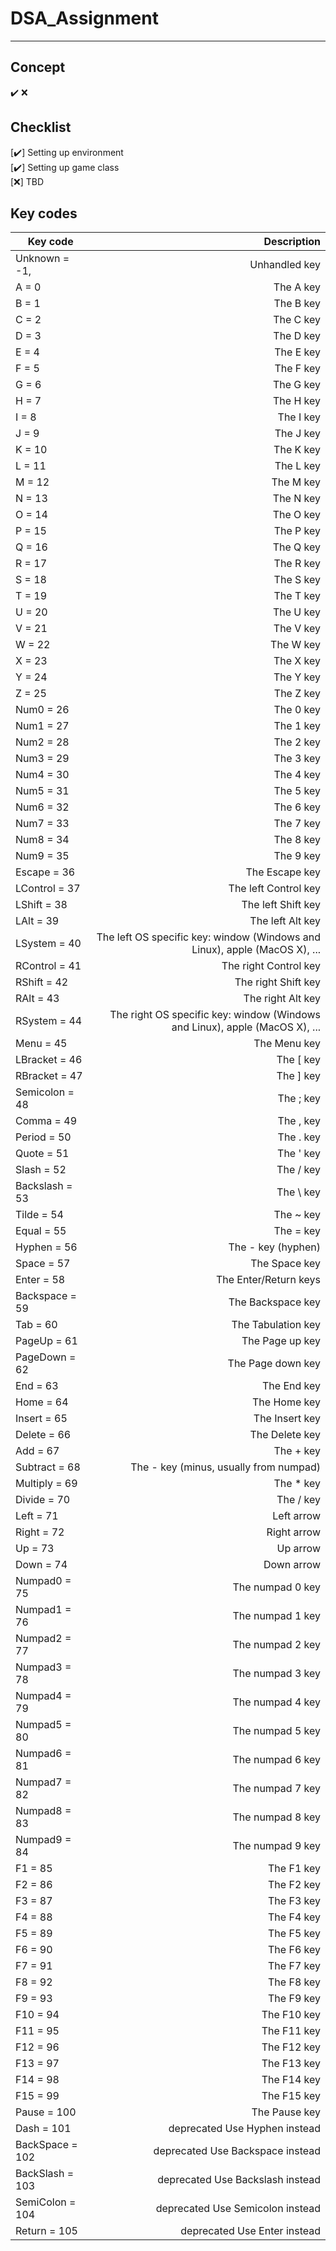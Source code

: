 # DSA_Assignment
---
## Concept
✔️ ❌

## Checklist
[✔️] Setting up environment  
[✔️] Setting up game class  
[❌]  TBD



## Key codes


| Key code              | Description |
| ------------- | -----:|
| Unknown = -1,          | Unhandled key |
| A = 0			| The A key |
| B = 1			| The B key |
| C = 2			| The C key |
| D = 3			| The D key |
| E = 4			| The E key |
| F = 5			| The F key |
| G = 6			| The G key |
| H = 7			| The H key |
| I = 8			| The I key |
| J = 9			| The J key |
| K = 10			| The K key |
| L = 11			| The L key |
| M = 12			| The M key |
| N = 13			| The N key |
| O = 14			| The O key |
| P = 15			| The P key |
| Q = 16			| The Q key |
| R = 17			| The R key |
| S = 18			| The S key |
| T = 19			| The T key |
| U = 20			| The U key |
| V = 21			| The V key |
| W = 22			| The W key |
| X = 23			| The X key |
| Y = 24			| The Y key |
| Z = 25			| The Z key |
| Num0 = 26			| The 0 key |
| Num1 = 27			| The 1 key |
| Num2 = 28			| The 2 key |
| Num3 = 29			| The 3 key |
| Num4 = 30			| The 4 key |
| Num5 = 31			| The 5 key |
| Num6 = 32			| The 6 key |
| Num7 = 33			| The 7 key |
| Num8 = 34			| The 8 key |
| Num9 = 35			| The 9 key |
| Escape = 36			| The Escape key |
| LControl = 37		| The left Control key |
| LShift = 38			| The left Shift key |
| LAlt = 39			| The left Alt key |
| LSystem = 40		| The left OS specific key: window (Windows and Linux), apple (MacOS X), ... |
| RControl = 41		| The right Control key |
| RShift = 42			| The right Shift key |
| RAlt = 43			| The right Alt key |
| RSystem = 44		| The right OS specific key: window (Windows and Linux), apple (MacOS X), ... |
| Menu = 45			| The Menu key |
| LBracket = 46		| The [ key |
| RBracket = 47		| The ] key |
| Semicolon = 48		| The ; key |
| Comma = 49			| The , key |
| Period = 50			| The . key |
| Quote = 51			| The ' key |
| Slash = 52			| The / key |
| Backslash = 53		| The \ key |
| Tilde = 54			| The ~ key |
| Equal = 55			| The = key |
| Hyphen = 56			| The - key (hyphen) |
| Space = 57			| The Space key |
| Enter = 58			| The Enter/Return keys |
| Backspace = 59		| The Backspace key |
| Tab = 60			| The Tabulation key |
| PageUp = 61			| The Page up key |
| PageDown = 62		| The Page down key |
| End = 63			| The End key |
| Home = 64			| The Home key |
| Insert = 65			| The Insert key |
| Delete = 66			| The Delete key |
| Add = 67			| The + key |
| Subtract = 68		| The - key (minus, usually from numpad) |
| Multiply = 69		| The * key |
| Divide = 70			| The / key |
| Left = 71			| Left arrow |
| Right = 72			| Right arrow |
| Up = 73			| Up arrow |
| Down = 74			| Down arrow |
| Numpad0 = 75		| The numpad 0 key |
| Numpad1 = 76		| The numpad 1 key |
| Numpad2 = 77		| The numpad 2 key |
| Numpad3 = 78		| The numpad 3 key |
| Numpad4 = 79		| The numpad 4 key |
| Numpad5 = 80		| The numpad 5 key |
| Numpad6 = 81		| The numpad 6 key |
| Numpad7 = 82		| The numpad 7 key |
| Numpad8 = 83		| The numpad 8 key |
| Numpad9 = 84		| The numpad 9 key |
| F1 = 85			| The F1 key |
| F2 = 86			| The F2 key |
| F3 = 87			| The F3 key |
| F4 = 88			| The F4 key |
| F5 = 89			| The F5 key |
| F6 = 90		| The F6 key |
| F7 = 91			| The F7 key |
| F8 = 92			| The F8 key |
| F9 = 93			| The F9 key |
| F10 = 94			| The F10 key |
| F11 = 95			| The F11 key |
| F12 = 96			| The F12 key |
| F13 = 97			| The F13 key |
| F14 = 98			| The F14 key |
| F15 = 99			| The F15 key |
| Pause = 100		| The Pause key |
| Dash	= 101		| deprecated Use Hyphen instead |
| BackSpace = 102| deprecated Use Backspace instead |
| BackSlash = 103| deprecated Use Backslash instead |
| SemiColon = 104| deprecated Use Semicolon instead |
| Return = 105		| deprecated Use Enter instead |
